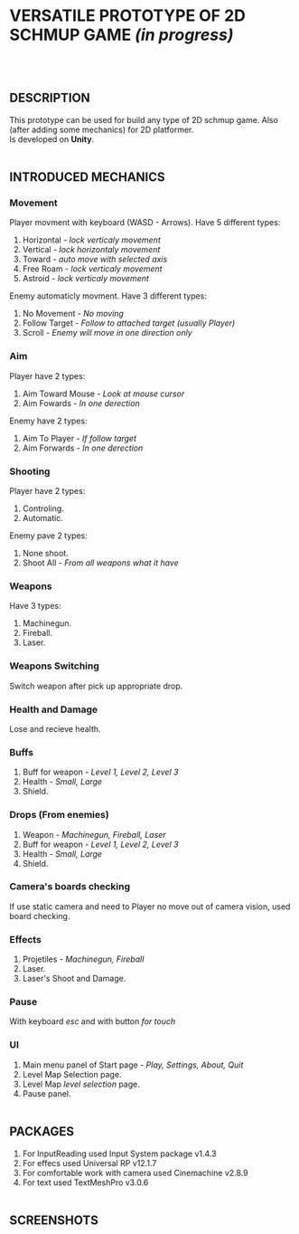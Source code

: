# **VERSATILE PROTOTYPE OF 2D SCHMUP GAME** *(in progress)*
<br><br>

## **DESCRIPTION**


This prototype can be used for build any type of 2D schmup game. Also (after adding some mechanics) for 2D platformer.<br>
Is developed on **Unity**.
<br><br>

## **INTRODUCED MECHANICS**
### **Movement**
Player movment with keyboard (WASD - Arrows). Have 5 different types:  
1. Horizontal - *lock verticaly movement*
2. Vertical - *lock horizontaly movement*
3. Toward - *auto move with selected axis*
4. Free Roam - *lock verticaly movement*
5. Astroid - *lock verticaly movement*

Enemy automaticly movment. Have 3 different types: 
1. No Movement - *No moving*
2. Follow Target - *Follow to attached target (usually Player)*
3. Scroll - *Enemy will move in one direction only*

### **Aim**
Player have 2 types:
1. Aim Toward Mouse - *Look at mouse cursor*
2. Aim Fowards - *In one derection*

Enemy have 2 types:
1. Aim To Player - *If follow target*
2. Aim Forwards - *In one derection*

### **Shooting**
Player have 2 types: 
1. Controling.
2. Automatic.
   
Enemy рave 2 types:
1. None shoot.
2. Shoot All - *From all weapons what it have*

### **Weapons**
Have 3 types:
1. Machinegun. 
2. Fireball.
3. Laser.

### **Weapons Switching**
Switch weapon after pick up appropriate drop.

### **Health and Damage**
Lose and recieve health.

### **Buffs**
1. Buff for weapon - *Level 1, Level 2, Level 3*
2. Health - *Small, Large*
3. Shield.

### **Drops (From enemies)**
1. Weapon - *Machinegun, Fireball, Laser*
2. Buff for weapon - *Level 1, Level 2, Level 3*
3. Health - *Small, Large*
4. Shield.

### **Camera's boards checking**
If use static camera and need to Player no move out of camera vision, used board checking.

### **Effects**
1. Projetiles - *Machinegun, Fireball*
2. Laser.
3. Laser's Shoot and Damage.

### **Pause**
With keyboard *esc* and with button *for touch*

### **UI**
1. Main menu panel of Start page - *Play, Settings, About, Quit*
2. Level Map Selection page.
3. Level Map *level selection* page.
4. Pause panel.
<br><br>

## **PACKAGES**
1. For InputReading used Input System package v1.4.3
2. For effecs used Universal RP v12.1.7
3. For comfortable work with camera used Cinemachine v2.8.9
4. For text used TextMeshPro v3.0.6
<br><br>

## **SCREENSHOTS**
